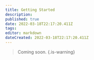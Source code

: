 ```yaml
---
title: Getting Started
description: 
published: true
date: 2022-03-18T22:17:20.411Z
tags: 
editor: markdown
dateCreated: 2022-03-18T22:17:20.411Z
---
```


> Coming soon.
{.is-warning}
